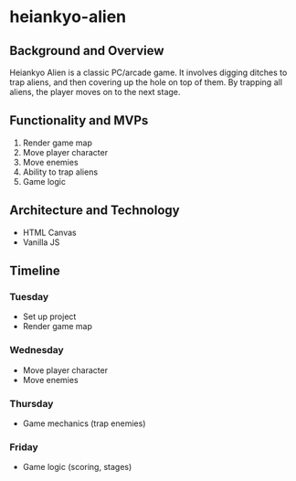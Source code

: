 # heiankyo-alien

## Background and Overview

Heiankyo Alien is a classic PC/arcade game. It involves digging ditches to trap aliens, and then covering up the hole on top of them. By trapping all aliens, the player moves on to the next stage.

## Functionality and MVPs

1. Render game map
2. Move player character 
3. Move enemies 
4. Ability to trap aliens 
5. Game logic 

## Architecture and Technology

- HTML Canvas
- Vanilla JS

## Timeline

### Tuesday
- Set up project
- Render game map

### Wednesday
- Move player character
- Move enemies

### Thursday
- Game mechanics (trap enemies)

### Friday
- Game logic (scoring, stages)
